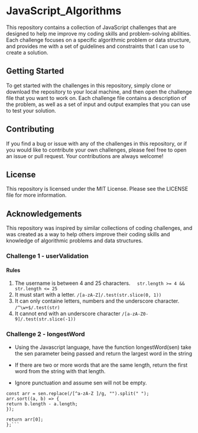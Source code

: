 # JavaScript_Algorithms

This repository contains a collection of JavaScript challenges that are designed to help me improve my coding skills and problem-solving abilities. Each challenge focuses on a specific algorithmic problem or data structure, and provides me with a set of guidelines and constraints that I can use to create a solution.

## Getting Started

To get started with the challenges in this repository, simply clone or download the repository to your local machine, and then open the challenge file that you want to work on. Each challenge file contains a description of the problem, as well as a set of input and output examples that you can use to test your solution.

## Contributing

If you find a bug or issue with any of the challenges in this repository, or if you would like to contribute your own challenges, please feel free to open an issue or pull request. Your contributions are always welcome!

## License

This repository is licensed under the MIT License. Please see the LICENSE file for more information.

## Acknowledgements

This repository was inspired by similar collections of coding challenges, and was created as a way to help others improve their coding skills and knowledge of algorithmic problems and data structures.

### Challenge 1 - userValidation

#### Rules

1. The username is between 4 and 25 characters.
   `  str.length >= 4 &&
str.length <= 25`
2. It must start with a letter.
   `/[a-zA-Z]/.test(str.slice(0, 1))`
3. It can only containe letters, numbers and the underscore character.
   `/^\w+$/.test(str) `
4. It cannot end with an underscore character
   `/[a-zA-Z0-9]/.test(str.slice(-1))`

### Challenge 2 - longestWord

- Using the Javascript language, have the function longestWord(sen) take the sen parameter being passed and return
  the largest word in the string

- If there are two or more words that are the same length, return the first word from the string with that length.

- Ignore punctuation and assume sen will not be empty.

````export const longestWord = (sen) => {
const arr = sen.replace(/[^a-zA-Z ]/g, "").split(" ");
arr.sort((a, b) => {
return b.length - a.length;
});

return arr[0];
};```
````
